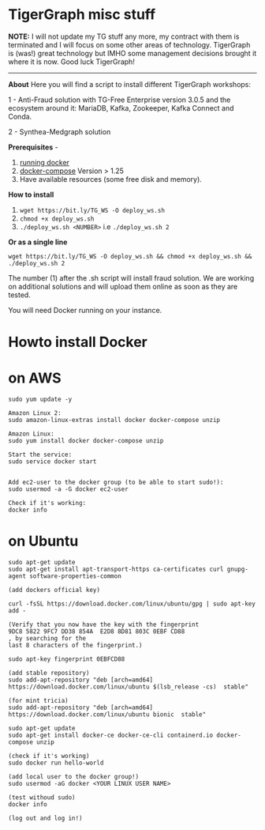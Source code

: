 # TigerGraph misc stuff

**NOTE:** I will not update my TG stuff any more, my contract with them is terminated and I will focus on some other areas of technology. TigerGraph is (was!) great technology but IMHO some management decisions brought it where it is now. Good luck TigerGraph!  

--------------------------------------------
**About**
Here you will find a script to install different TigerGraph workshops:

1 - Anti-Fraud solution with TG-Free Enterprise version 3.0.5 and the ecosystem around it: MariaDB, Kafka, Zookeeper, Kafka Connect and Conda.

2 - Synthea-Medgraph solution

**Prerequisites** - 
1. [running docker](https://docs.docker.com/engine/install/)
2. [docker-compose](https://docs.docker.com/compose/install/) Version > 1.25
3. Have available resources (some free disk and memory).

**How to install**
1. `wget https://bit.ly/TG_WS -O deploy_ws.sh`
2. `chmod +x deploy_ws.sh`
3. `./deploy_ws.sh <NUMBER>` i.e `./deploy_ws.sh 2`

**Or as a single line**

`wget https://bit.ly/TG_WS -O deploy_ws.sh && chmod +x deploy_ws.sh && ./deploy_ws.sh 2`

The number (1) after the .sh script will install fraud solution. We are working on additional solutions and will upload them online as soon as they are tested.

You will need Docker running on your instance.

Howto install Docker 
========================
# on AWS
```
sudo yum update -y

Amazon Linux 2:
sudo amazon-linux-extras install docker docker-compose unzip

Amazon Linux:
sudo yum install docker docker-compose unzip

Start the service:
sudo service docker start


Add ec2-user to the docker group (to be able to start sudo!):
sudo usermod -a -G docker ec2-user

Check if it's working:
docker info
```
# on Ubuntu
```
sudo apt-get update
sudo apt-get install apt-transport-https ca-certificates curl gnupg-agent software-properties-common
 
(add dockers official key)

curl -fsSL https://download.docker.com/linux/ubuntu/gpg | sudo apt-key add -

(Verify that you now have the key with the fingerprint
9DC8 5822 9FC7 DD38 854A  E2D8 8D81 803C 0EBF CD88
, by searching for the
last 8 characters of the fingerprint.)

sudo apt-key fingerprint 0EBFCD88

(add stable repository)
sudo add-apt-repository "deb [arch=amd64] https://download.docker.com/linux/ubuntu $(lsb_release -cs)  stable"

(for mint tricia)
sudo add-apt-repository "deb [arch=amd64] https://download.docker.com/linux/ubuntu bionic  stable"

sudo apt-get update
sudo apt-get install docker-ce docker-ce-cli containerd.io docker-compose unzip

(check if it's working)
sudo docker run hello-world

(add local user to the docker group!)
sudo usermod -aG docker <YOUR LINUX USER NAME>

(test withoud sudo)
docker info

(log out and log in!)
```
